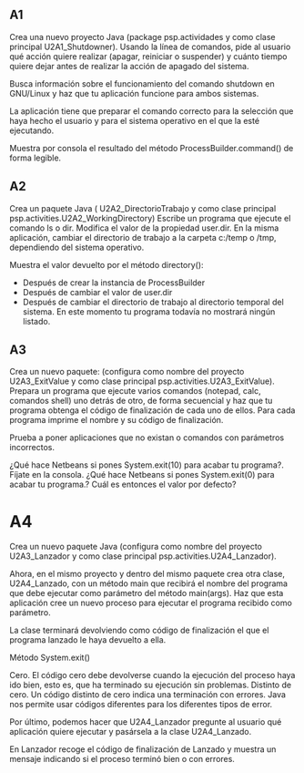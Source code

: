 ## A1

Crea una nuevo proyecto Java (package psp.actividades y como clase principal U2A1_Shutdowner). Usando la línea de comandos, pide al usuario qué acción quiere realizar (apagar, reiniciar o suspender) y cuánto tiempo quiere dejar antes de realizar la acción de apagado del sistema.

Busca información sobre el funcionamiento del comando shutdown en GNU/Linux y haz que tu aplicación funcione para ambos sistemas.

La aplicación tiene que preparar el comando correcto para la selección que haya hecho el usuario y para el sistema operativo en el que la esté ejecutando.

Muestra por consola el resultado del método ProcessBuilder.command() de forma legible.

## A2

Crea un paquete Java ( U2A2_DirectorioTrabajo y como clase principal psp.activities.U2A2_WorkingDirectory) Escribe un programa que ejecute el comando ls o dir. Modifica el valor de la propiedad user.dir. En la misma aplicación, cambiar el directorio de trabajo a la carpeta c:/temp o /tmp, dependiendo del sistema operativo.

Muestra el valor devuelto por el método directory():

- Después de crear la instancia de ProcessBuilder
- Después de cambiar el valor de user.dir
- Después de cambiar el directorio de trabajo al directorio temporal del sistema.
  En este momento tu programa todavía no mostrará ningún listado.

## A3

Crea un nuevo paquete: (configura como nombre del proyecto U2A3_ExitValue y como clase principal psp.activities.U2A3_ExitValue). Prepara un programa que ejecute varios comandos (notepad, calc, comandos shell) uno detrás de otro, de forma secuencial y haz que tu programa obtenga el código de finalización de cada uno de ellos. Para cada programa imprime el nombre y su código de finalización.

Prueba a poner aplicaciones que no existan o comandos con parámetros incorrectos.

¿Qué hace Netbeans si pones System.exit(10) para acabar tu programa?. Fíjate en la consola. ¿Qué hace Netbeans si pones System.exit(0) para acabar tu programa.? Cuál es entonces el valor por defecto?

# A4

Crea un nuevo paquete Java (configura como nombre del proyecto U2A3_Lanzador y como clase principal psp.activities.U2A4_Lanzador).

Ahora, en el mismo proyecto y dentro del mismo paquete crea otra clase, U2A4_Lanzado, con un método main que recibirá el nombre del programa que debe ejecutar como parámetro del método main(args). Haz que esta aplicación cree un nuevo proceso para ejecutar el programa recibido como parámetro.

La clase terminará devolviendo como código de finalización el que el programa lanzado le haya devuelto a ella.

Método System.exit()

Cero. El código cero debe devolverse cuando la ejecución del proceso haya ido bien, esto es, que ha terminado su ejecución sin problemas. Distinto de cero. Un código distinto de cero indica una terminación con errores. Java nos permite usar códigos diferentes para los diferentes tipos de error.

Por último, podemos hacer que U2A4_Lanzador pregunte al usuario qué aplicación quiere ejecutar y pasársela a la clase U2A4_Lanzado.

En Lanzador recoge el código de finalización de Lanzado y muestra un mensaje indicando si el proceso terminó bien o con errores.
